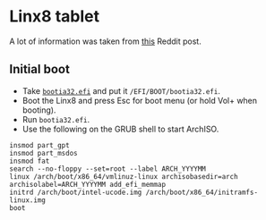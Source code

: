 # Linx8 tablet

A lot of information was taken from [this](https://www.reddit.com/r/archlinux/comments/m1jfec/booting_arch_linux_on_the_linx_8_64bit_os_with/) Reddit post.

## Initial boot

- Take [`bootia32.efi`](https://raw.githubusercontent.com/jfwells/linux-asus-t100ta/master/boot/bootia32.efi) and put it `/EFI/BOOT/bootia32.efi`.
- Boot the Linx8 and press Esc for boot menu (or hold Vol+ when booting).
- Run `bootia32.efi`.
- Use the following on the GRUB shell to start ArchISO.

```
insmod part_gpt
insmod part_msdos
insmod fat
search --no-floppy --set=root --label ARCH_YYYYMM
linux /arch/boot/x86_64/vmlinuz-linux archisobasedir=arch archisolabel=ARCH_YYYYMM add_efi_memmap
initrd /arch/boot/intel-ucode.img /arch/boot/x86_64/initramfs-linux.img
boot
```
